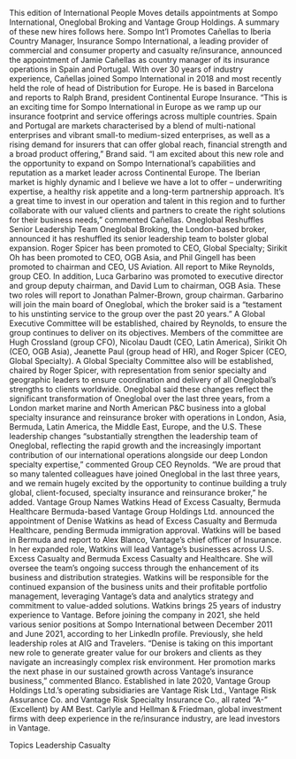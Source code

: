 This edition of International People Moves details appointments at Sompo International, Oneglobal Broking and Vantage Group Holdings.
A summary of these new hires follows here.
Sompo Int’l Promotes Cañellas to Iberia Country Manager, Insurance
Sompo International, a leading provider of commercial and consumer property and casualty re/insurance, announced the appointment of Jamie Cañellas as country manager of its insurance operations in Spain and Portugal.
With over 30 years of industry experience, Cañellas joined Sompo International in 2018 and most recently held the role of head of Distribution for Europe. He is based in Barcelona and reports to Ralph Brand, president Continental Europe Insurance.
“This is an exciting time for Sompo International in Europe as we ramp up our insurance footprint and service offerings across multiple countries. Spain and Portugal are markets characterised by a blend of multi-national enterprises and vibrant small-to medium-sized enterprises, as well as a rising demand for insurers that can offer global reach, financial strength and a broad product offering,” Brand said.
“I am excited about this new role and the opportunity to expand on Sompo International’s capabilities and reputation as a market leader across Continental Europe. The Iberian market is highly dynamic and I believe we have a lot to offer – underwriting expertise, a healthy risk appetite and a long-term partnership approach. It’s a great time to invest in our operation and talent in this region and to further collaborate with our valued clients and partners to create the right solutions for their business needs,” commented Cañellas.
Oneglobal Reshuffles Senior Leadership Team
Oneglobal Broking, the London-based broker, announced it has reshuffled its senior leadership team to bolster global expansion.
Roger Spicer has been promoted to CEO, Global Specialty; Sirikit Oh has been promoted to CEO, OGB Asia, and Phil Gingell has been promoted to chairman and CEO, US Aviation. All report to Mike Reynolds, group CEO.
In addition, Luca Garbarino was promoted to executive director and group deputy chairman, and David Lum to chairman, OGB Asia. These two roles will report to Jonathan Palmer-Brown, group chairman.
Garbarino will join the main board of Oneglobal, which the broker said is a “testament to his unstinting service to the group over the past 20 years.”
A Global Executive Committee will be established, chaired by Reynolds, to ensure the group continues to deliver on its objectives. Members of the committee are Hugh Crossland (group CFO), Nicolau Daudt (CEO, Latin America), Sirikit Oh (CEO, OGB Asia), Jeanette Paul (group head of HR), and Roger Spicer (CEO, Global Specialty).
A Global Specialty Committee also will be established, chaired by Roger Spicer, with representation from senior specialty and geographic leaders to ensure coordination and delivery of all Oneglobal’s strengths to clients worldwide.
Oneglobal said these changes reflect the significant transformation of Oneglobal over the last three years, from a London market marine and North American P&C business into a global specialty insurance and reinsurance broker with operations in London, Asia, Bermuda, Latin America, the Middle East, Europe, and the U.S.
These leadership changes “substantially strengthen the leadership team of Oneglobal, reflecting the rapid growth and the increasingly important contribution of our international operations alongside our deep London specialty expertise,” commented Group CEO Reynolds.
“We are proud that so many talented colleagues have joined Oneglobal in the last three years, and we remain hugely excited by the opportunity to continue building a truly global, client-focused, specialty insurance and reinsurance broker,” he added.
Vantage Group Names Watkins Head of Excess Casualty, Bermuda Healthcare
Bermuda-based Vantage Group Holdings Ltd. announced the appointment of Denise Watkins as head of Excess Casualty and Bermuda Healthcare, pending Bermuda immigration approval.
Watkins will be based in Bermuda and report to Alex Blanco, Vantage’s chief officer of Insurance.
In her expanded role, Watkins will lead Vantage’s businesses across U.S. Excess Casualty and Bermuda Excess Casualty and Healthcare. She will oversee the team’s ongoing success through the enhancement of its business and distribution strategies.
Watkins will be responsible for the continued expansion of the business units and their profitable portfolio management, leveraging Vantage’s data and analytics strategy and commitment to value-added solutions.
Watkins brings 25 years of industry experience to Vantage. Before joining the company in 2021, she held various senior positions at Sompo International between December 2011 and June 2021, according to her LinkedIn profile. Previously, she held leadership roles at AIG and Travelers.
“Denise is taking on this important new role to generate greater value for our brokers and clients as they navigate an increasingly complex risk environment. Her promotion marks the next phase in our sustained growth across Vantage’s insurance business,” commented Blanco.
Established in late 2020, Vantage Group Holdings Ltd.’s operating subsidiaries are Vantage Risk Ltd., Vantage Risk Assurance Co. and Vantage Risk Specialty Insurance Co., all rated “A-” (Excellent) by AM Best. Carlyle and Hellman & Friedman, global investment firms with deep experience in the re/insurance industry, are lead investors in Vantage.

Topics
Leadership
Casualty
